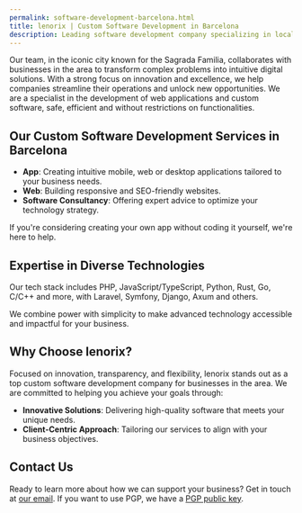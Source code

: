 ```yaml
---
permalink: software-development-barcelona.html
title: lenorix | Custom Software Development in Barcelona
description: Leading software development company specializing in local and remote business solutions. Expert team creating custom apps and enterprise software with a local touch. Professional developers ready to transform your business with modern technology. Local presence, global standards.
---
```


Our team, in the iconic city known for the Sagrada Familia, collaborates with businesses in the area to transform complex problems into intuitive digital solutions. With a strong focus on innovation and excellence, we help companies streamline their operations and unlock new opportunities. We are a specialist in the development of web applications and custom software, safe, efficient and without restrictions on functionalities.

## Our Custom Software Development Services in Barcelona

- **App**: Creating intuitive mobile, web or desktop applications tailored to your business needs.
- **Web**: Building responsive and SEO-friendly websites.
- **Software Consultancy**: Offering expert advice to optimize your technology strategy.

If you're considering creating your own app without coding it yourself, we're here to help.

## Expertise in Diverse Technologies

Our tech stack includes PHP, JavaScript/TypeScript, Python, Rust, Go, C/C++ and more, with Laravel, Symfony, Django, Axum and others.

We combine power with simplicity to make advanced technology accessible and impactful for your business.

## Why Choose lenorix?

Focused on innovation, transparency, and flexibility, lenorix stands out as a top custom software development company for businesses in the area. We are committed to helping you achieve your goals through:

- **Innovative Solutions**: Delivering high-quality software that meets your unique needs.
- **Client-Centric Approach**: Tailoring our services to align with your business objectives.

## Contact Us

Ready to learn more about how we can support your business? Get in touch at [our email](mailto:contact@lenorix.com). If you want to use PGP, we have a [PGP public key](./public-key).
